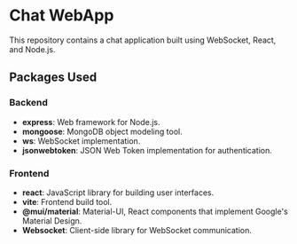 # Chat WebApp

This repository contains a chat application built using WebSocket, React, and Node.js.

## Packages Used

### Backend

- **express**: Web framework for Node.js.
- **mongoose**: MongoDB object modeling tool.
- **ws**: WebSocket implementation.
- **jsonwebtoken**: JSON Web Token implementation for authentication.


### Frontend

- **react**: JavaScript library for building user interfaces.
- **vite**: Frontend build tool.
- **@mui/material**: Material-UI, React components that implement Google's Material Design.
- **Websocket**: Client-side library for WebSocket communication.
